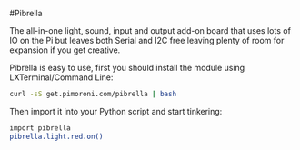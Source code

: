 <!--
---
name: Pibrella
class: board
type: led,io
formfactor: Custom
image: 'pibrella.png'
manufacturer: Cyntech
description: An all-in-one light, sound, input and output add-on board.
url: https://github.com/pimoroni/pibrella
pincount: 26
eeprom: no
pin:
  '7':
    name: Green LED
    direction: output
    active: high
  '11':
    name: Yellow LED
    direction: output
    active: high
  '12':
    name: Buzzer
    direction: output
    active: high
  '13':
    name: Red LED
    direction: output
    active: high
  '15':
    name: Output E
    direction: output
    active: high
  '16':
    name: Output F
    direction: output
    active: high
  '18':
    name: Output G
    direction: output
    active: high
  '19':
    name: Input D
    direction: output
    active: high
  '21':
    name: Input A
    direction: input
    active: high
  '22':
    name: Output H
    direction: output
    active: high
  '23':
    name: Button
    direction: input
    active: high
  '24':
    name: Input C
    direction: input
    active: high
  '26':
    name: Input B
    direction: input
    active: high
-->
#Pibrella

The all-in-one light, sound, input and output add-on board that uses lots of IO on the Pi but leaves both Serial and I2C free leaving plenty of room for expansion if you get creative.

Pibrella is easy to use, first you should install the module using LXTerminal/Command Line:

```bash
curl -sS get.pimoroni.com/pibrella | bash
```

Then import it into your Python script and start tinkering:

```bash
import pibrella
pibrella.light.red.on()
```
